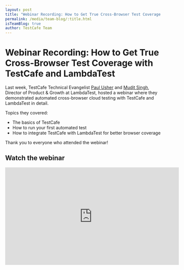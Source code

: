 ```yaml
---
layout: post
title: "Webinar Recording: How to Get True Cross-Browser Test Coverage with TestCafe and LambdaTest"
permalink: /media/team-blog/:title.html
isTeamBlog: true
author: TestCafe Team
---
```

# Webinar Recording: How to Get True Cross-Browser Test Coverage with TestCafe and LambdaTest

Last week, TestCafe Technical Evangelist [Paul Usher](https://twitter.com/paul__usher) and [Mudit Singh](https://twitter.com/muditsingh5000), Director of Product & Growth at LambdaTest, hosted a webinar where they demonstrated automated cross-browser cloud testing with TestCafe and LambdaTest in detail.

<!--more-->

Topics they covered:

* The basics of TestCafe
* How to run your first automated test
* How to integrate TestCafe with LambdaTest for better browser coverage

Thank you to everyone who attended the webinar!  

## Watch the webinar

<!-- markdownlint-disable MD033 -->

<iframe width="560" height="315" src="https://www.youtube.com/embed/JH4WaoSORDI" frameborder="0" allow="accelerometer; autoplay; encrypted-media; gyroscope; picture-in-picture" allowfullscreen></iframe>

<!-- markdownlint-enable MD033 -->
